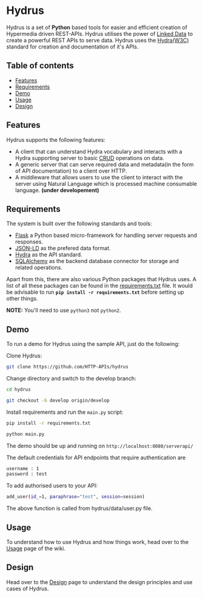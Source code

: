 Hydrus
===================
Hydrus is a set of **Python** based tools for easier and efficient creation of Hypermedia driven REST-APIs. Hydrus utilises the power of [Linked Data](https://en.wikipedia.org/wiki/Linked_data) to create a powerful REST APIs to serve data.
Hydrus uses the [Hydra(W3C)](http://www.hydra-cg.com/) standard for creation and documentation of it's APIs.

Table of contents
-------------
* [Features](#features)
* [Requirements](#req)
* [Demo](#demo)
* [Usage](#usage)
* [Design](#design)

<a name="features"></a>
Features
-------------
Hydrus supports the following features:
- A client that can understand Hydra vocabulary and interacts with a Hydra supporting server to basic [CRUD](https://en.wikipedia.org/wiki/Create,_read,_update_and_delete) operations on data.
- A generic server that can serve required data and metadata(in the form of API documentation) to a client over HTTP.
- A middleware that allows users to use the client to interact with the server using Natural Language which is processed machine consumable language. **(under developement)**

<a name="req"></a>
Requirements
-------------
The system is built over the following standards and tools:
- [Flask](http://flask.pocoo.org/) a Python based micro-framework for handling server requests and responses.
- [JSON-LD](http://json-ld.org/spec/latest/json-ld/) as the prefered data format.
- [Hydra](http://www.hydra-cg.com/) as the API standard.
- [SQLAlchemy](http://www.sqlalchemy.org/) as the backend database connector for storage and related operations.

Apart from this, there are also various Python packages that Hydrus uses. A list of all these packages can be found in the [requirements.txt](https://github.com/HTTP-APIs/hydrus/blob/master/requirements.txt) file. It would be advisable to run **`pip install -r requirements.txt`** before setting up other things.


**NOTE:** You'll need to use `python3` not `python2`.

<a name="demo"></a>
Demo
-------------
To run a demo for Hydrus using the sample API, just do the following:

Clone Hydrus:
```bash
git clone https://github.com/HTTP-APIs/hydrus
```
Change directory and switch to the develop branch:
```bash
cd hydrus

git checkout -b develop origin/develop
```

Install requirements and run the `main.py` script:
```bash
pip install -r requirements.txt

python main.py
```

The demo should be up and running on `http://localhost:8080/serverapi/`

The default credentials for API endpoints that require authentication are
```bash
username : 1
password : test
```


To add authorised users to your API:
```bash
add_user(id_=1, paraphrase="test", session=session)
```
The above function is called from hydrus/data/user.py file.

<a name="usage"></a>
Usage
-------------
To understand how to use Hydrus and how things work, head over to the [Usage](Usage) page of the wiki.

<a name="design"></a>
Design
-------------
Head over to the [Design](Design) page to understand the design principles and use cases of Hydrus.
